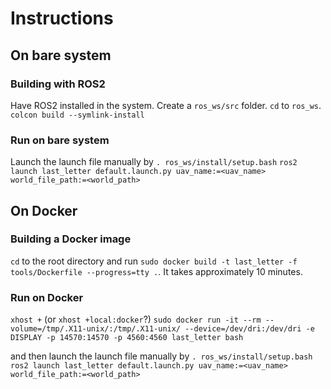 # Instructions

## On bare system

### Building with ROS2

Have ROS2 installed in the system.
Create a `ros_ws/src` folder.
`cd` to `ros_ws`.
`colcon build --symlink-install`

### Run on bare system

Launch the launch file manually by
`. ros_ws/install/setup.bash`
`ros2 launch last_letter default.launch.py uav_name:=<uav_name> world_file_path:=<world_path>`

## On Docker

### Building a Docker image

`cd` to the root directory and run `sudo docker build -t last_letter -f tools/Dockerfile --progress=tty .`.
It takes approximately 10 minutes.

### Run on Docker

`xhost +` (or `xhost +local:docker`?)
`sudo docker run -it --rm --volume=/tmp/.X11-unix/:/tmp/.X11-unix/ --device=/dev/dri:/dev/dri -e DISPLAY -p 14570:14570 -p 4560:4560 last_letter bash`

and then launch the launch file manually by
`. ros_ws/install/setup.bash`
`ros2 launch last_letter default.launch.py uav_name:=<uav_name> world_file_path:=<world_path>`
